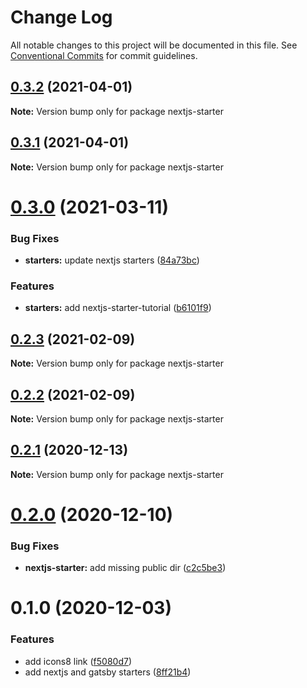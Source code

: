 # Change Log

All notable changes to this project will be documented in this file.
See [Conventional Commits](https://conventionalcommits.org) for commit guidelines.

## [0.3.2](https://github.com/reflexjs/reflexjs/compare/nextjs-starter@0.3.1...nextjs-starter@0.3.2) (2021-04-01)

**Note:** Version bump only for package nextjs-starter





## [0.3.1](https://github.com/reflexjs/reflexjs/compare/nextjs-starter@0.3.0...nextjs-starter@0.3.1) (2021-04-01)

**Note:** Version bump only for package nextjs-starter





# [0.3.0](https://github.com/reflexjs/reflexjs/compare/nextjs-starter@0.2.3...nextjs-starter@0.3.0) (2021-03-11)


### Bug Fixes

* **starters:** update nextjs starters ([84a73bc](https://github.com/reflexjs/reflexjs/commit/84a73bc32f6d83d7edb793fc5af21fb0e4ff9fde))


### Features

* **starters:** add nextjs-starter-tutorial ([b6101f9](https://github.com/reflexjs/reflexjs/commit/b6101f9d0425f1dc328a5000c351efa553b23b31))





## [0.2.3](https://github.com/reflexjs/reflexjs/compare/nextjs-starter@0.2.2...nextjs-starter@0.2.3) (2021-02-09)

**Note:** Version bump only for package nextjs-starter





## [0.2.2](https://github.com/reflexjs/reflexjs/compare/nextjs-starter@0.2.1...nextjs-starter@0.2.2) (2021-02-09)

**Note:** Version bump only for package nextjs-starter





## [0.2.1](https://github.com/reflexjs/reflexjs/compare/nextjs-starter@0.2.0...nextjs-starter@0.2.1) (2020-12-13)

**Note:** Version bump only for package nextjs-starter





# [0.2.0](https://github.com/reflexjs/reflexjs/compare/nextjs-starter@0.1.0...nextjs-starter@0.2.0) (2020-12-10)


### Bug Fixes

* **nextjs-starter:** add missing public dir ([c2c5be3](https://github.com/reflexjs/reflexjs/commit/c2c5be38d5e971f74b7a28b19e87a6fd4c202d5e))





# 0.1.0 (2020-12-03)


### Features

* add icons8 link ([f5080d7](https://github.com/reflexjs/reflex/commit/f5080d7613732646eb29f7a4502e8c7f2dce9600))
* add nextjs and gatsby starters ([8ff21b4](https://github.com/reflexjs/reflex/commit/8ff21b4ed62edcc69b4c9fb4b4884ee5155527b8))
